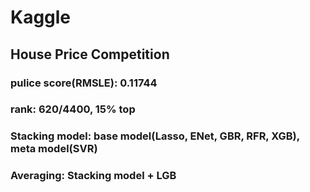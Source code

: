 # Kaggle
## House Price Competition
### pulice score(RMSLE): 0.11744
### rank: 620/4400, 15% top
### 
### Stacking model: base model(Lasso, ENet, GBR, RFR, XGB), meta model(SVR)
### Averaging: Stacking model + LGB
